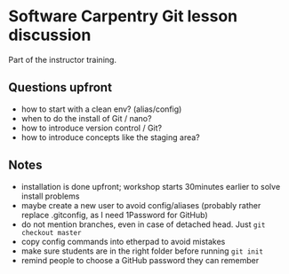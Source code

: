 # Software Carpentry Git lesson discussion
Part of the instructor training.

## Questions upfront
* how to start with a clean env? (alias/config)
* when to do the install of Git / nano?
* how to introduce version control / Git?
* how to introduce concepts like the staging area?

## Notes
* installation is done upfront; workshop starts 30minutes earlier to solve install problems
* maybe create a new user to avoid config/aliases (probably rather replace .gitconfig, as I need 1Password for GitHub)
* do not mention branches, even in case of detached head. Just ``git checkout master``
* copy config commands into etherpad to avoid mistakes
* make sure students are in the right folder before running ``git init``
* remind people to choose a GitHub password they can remember
